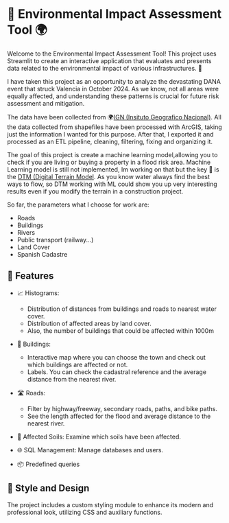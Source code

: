 # 🌿 Environmental Impact Assessment Tool 🌍

Welcome to the Environmental Impact Assessment Tool! 
This project uses Streamlit to create an interactive application that evaluates and presents data related to the environmental impact of various infrastructures. 🚀

I have taken this project as an opportunity to analyze the devastating DANA event that struck Valencia in October 2024. As we know, not all areas were equally affected, and understanding these patterns is crucial for future risk assessment and mitigation.

The data have been collected from 🌍[IGN (Insituto Geografico Nacional)](http://www.ign.es/). All the data collected from shapefiles have been processed with ArcGIS, taking just the information I wanted for this purpose. After that, I exported it and processed as an ETL pipeline, cleaning, filtering, fixing and organizing it. 

The goal of this project is create a machine learning model,allowing you to check if you are living or buying a property in a flood risk area. Machine Learning model is still not implemented, Im working on that but the key 🔑 is the [DTM (Digital Terrain Model](https://en.wikipedia.org/wiki/Digital_elevation_model). As you know water always find the best ways to flow, so DTM working with ML could show you up very interesting results even if you modify the terrain in a construction project.

So far, the parameters what I choose for work are:
- Roads
- Buildings
- Rivers
- Public transport (railway...)
- Land Cover
- Spanish Cadastre

## 🌟 Features

- 📈 Histograms:
   - Distribution of distances from buildings and roads to nearest water cover.
   - Distribution of affected areas by land cover.
   - Also, the number of buildings that could be affected within 1000m 

- 🏢 Buildings:
   - Interactive map where you can choose the town and check out which buildings are affected or not.
   - Labels. You can check the cadastral reference and the average distance from the nearest river.
     
- 🛣️ Roads:
   - Filter by highway/freeway, secondary roads, paths, and bike paths.
   - See the length affected for the flood and average distance to the nearest river.
     
- 🧱 Affected Soils: Examine which soils have been affected.
  
- 🌐 SQL Management: Manage databases and users.

- 📦 Predefined queries
  
##  🎨 Style and Design

The project includes a custom styling module to enhance its modern and professional look, utilizing CSS and auxiliary functions.


